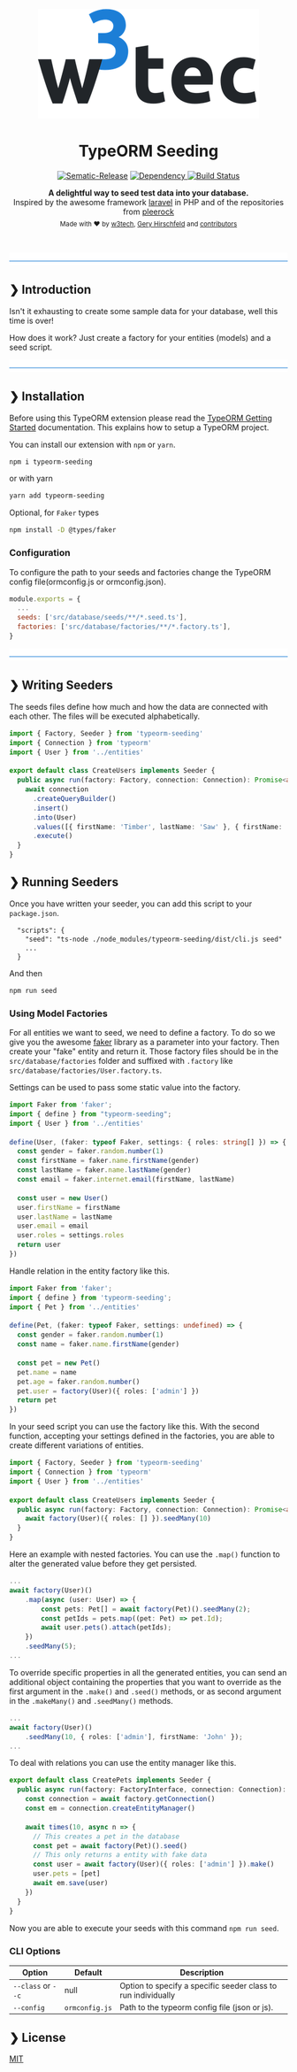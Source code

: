 <p align="center">
  <img src="./w3tec-logo.png" alt="w3tec" width="400" />
</p>

<h1 align="center">TypeORM Seeding</h1>

<p align="center">
  <a href="https://github.com/semantic-release/semantic-release"><img src="https://img.shields.io/badge/%20%20%F0%9F%93%A6%F0%9F%9A%80-semantic--release-e10079.svg" alt="Sematic-Release" /></a>
  <a href="https://david-dm.org/w3tecch/typeorm-seeding">
    <img src="https://david-dm.org/w3tecch/typeorm-seeding/status.svg?style=flat" alt="Dependency" />
  </a>
  <a href="https://circleci.com/gh/w3tecch/typeorm-seeding">
    <img src="https://circleci.com/gh/w3tecch/typeorm-seeding.svg?style=svg&circle-token=76b764c6bf89b70a7a7a7fd668293f9aa44c4044" alt="Build Status" />
  </a>
</p>

<p align="center">
  <b>A delightful way to seed test data into your database.</b></br>
  <span>Inspired by the awesome framework <a href="https://laravel.com/">laravel</a> in PHP and of the repositories from <a href="https://github.com/pleerock">pleerock</a></span></br>
  <sub>Made with ❤️ by <a href="https://github.com/w3tecch">w3tech</a>, <a href="https://twitter.com/GeryHirschfeld1">Gery Hirschfeld</a> and <a href="https://github.com/w3tecch/typeorm-seeding/graphs/contributors">contributors</a></sub>
</p>

<br />

![divider](./w3tec-divider.png)

## ❯ Introduction

Isn't it exhausting to create some sample data for your database, well this time is over!

How does it work? Just create a factory for your entities (models) and a seed script.

![divider](./w3tec-divider.png)

## ❯ Installation

Before using this TypeORM extension please read the [TypeORM Getting Started](https://typeorm.io/#/) documentation. This explains how to setup a TypeORM project.

You can install our extension with `npm` or `yarn`.

```bash
npm i typeorm-seeding
```

or with yarn

```bash
yarn add typeorm-seeding
```

Optional, for `Faker` types
```bash
npm install -D @types/faker
```

### Configuration

To configure the path to your seeds and factories change the TypeORM config file(ormconfig.js or ormconfig.json).

```JavaScript
module.exports = {
  ...
  seeds: ['src/database/seeds/**/*.seed.ts'],
  factories: ['src/database/factories/**/*.factory.ts'],
}
```

![divider](./w3tec-divider.png)

## ❯ Writing Seeders

The seeds files define how much and how the data are connected with each other. The files will be executed alphabetically.

```typescript
import { Factory, Seeder } from 'typeorm-seeding'
import { Connection } from 'typeorm'
import { User } from '../entities'

export default class CreateUsers implements Seeder {
  public async run(factory: Factory, connection: Connection): Promise<any> {
    await connection
      .createQueryBuilder()
      .insert()
      .into(User)
      .values([{ firstName: 'Timber', lastName: 'Saw' }, { firstName: 'Phantom', lastName: 'Lancer' }])
      .execute()
  }
}
```

## ❯ Running Seeders

Once you have written your seeder, you can add this script to your `package.json`.

```
  "scripts": {
    "seed": "ts-node ./node_modules/typeorm-seeding/dist/cli.js seed"
    ...
  }
```

And then  

```bash
npm run seed
```

### Using Model Factories

For all entities we want to seed, we need to define a factory. To do so we give you the awesome [faker](https://github.com/marak/Faker.js/) library as a parameter into your factory. Then create your "fake" entity and return it. Those factory files should be in the `src/database/factories` folder and suffixed with `.factory` like `src/database/factories/User.factory.ts`.

Settings can be used to pass some static value into the factory.

```typescript
import Faker from 'faker';
import { define } from "typeorm-seeding";
import { User } from '../entities'

define(User, (faker: typeof Faker, settings: { roles: string[] }) => {
  const gender = faker.random.number(1)
  const firstName = faker.name.firstName(gender)
  const lastName = faker.name.lastName(gender)
  const email = faker.internet.email(firstName, lastName)

  const user = new User()
  user.firstName = firstName
  user.lastName = lastName
  user.email = email
  user.roles = settings.roles
  return user
})
```

Handle relation in the entity factory like this.

```typescript
import Faker from 'faker';
import { define } from 'typeorm-seeding';
import { Pet } from '../entities'

define(Pet, (faker: typeof Faker, settings: undefined) => {
  const gender = faker.random.number(1)
  const name = faker.name.firstName(gender)

  const pet = new Pet()
  pet.name = name
  pet.age = faker.random.number()
  pet.user = factory(User)({ roles: ['admin'] })
  return pet
})
```

In your seed script you can use the factory like this.
With the second function, accepting your settings defined in the factories, you are able to create different variations of entities.

```typescript
import { Factory, Seeder } from 'typeorm-seeding'
import { Connection } from 'typeorm'
import { User } from '../entities'

export default class CreateUsers implements Seeder {
  public async run(factory: Factory, connection: Connection): Promise<any> {
    await factory(User)({ roles: [] }).seedMany(10)
  }
}
```

Here an example with nested factories. You can use the `.map()` function to alter
the generated value before they get persisted.

```typescript
...
await factory(User)()
    .map(async (user: User) => {
        const pets: Pet[] = await factory(Pet)().seedMany(2);
        const petIds = pets.map((pet: Pet) => pet.Id);
        await user.pets().attach(petIds);
    })
    .seedMany(5);
...
```

To override specific properties in all the generated entities, you can send an additional object
containing the properties that you want to override as the first argument in the `.make()`
and `.seed()` methods, or as second argument in the `.makeMany()` and `.seedMany()` methods.

```typescript
...
await factory(User)()
    .seedMany(10, { roles: ['admin'], firstName: 'John' });
...
```

To deal with relations you can use the entity manager like this.

```typescript
export default class CreatePets implements Seeder {
  public async run(factory: FactoryInterface, connection: Connection): Promise<any> {
    const connection = await factory.getConnection()
    const em = connection.createEntityManager()

    await times(10, async n => {
      // This creates a pet in the database
      const pet = await factory(Pet)().seed()
      // This only returns a entity with fake data
      const user = await factory(User)({ roles: ['admin'] }).make()
      user.pets = [pet]
      await em.save(user)
    })
  }
}
```

Now you are able to execute your seeds with this command `npm run seed`.

### CLI Options

| Option             | Default        | Description                                                   |
| ------------------ | -------------- | ------------------------------------------------------------- |
| `--class` or `--c` | null           | Option to specify a specific seeder class to run individually |
| `--config`         | `ormconfig.js` | Path to the typeorm config file (json or js).                 |


## ❯ License

[MIT](/LICENSE)
